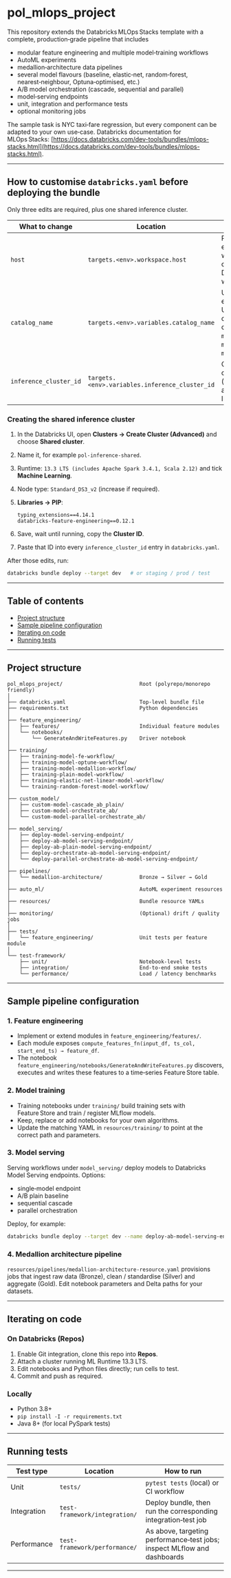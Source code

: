 # pol\_mlops\_project

This repository extends the Databricks MLOps Stacks template with a complete,
production‑grade pipeline that includes

* modular feature engineering and multiple model‑training workflows
* AutoML experiments
* medallion‑architecture data pipelines
* several model flavours (baseline, elastic‑net, random‑forest, nearest‑neighbour,
  Optuna‑optimised, etc.)
* A/B model orchestration (cascade, sequential and parallel)
* model‑serving endpoints
* unit, integration and performance tests
* optional monitoring jobs

The sample task is NYC taxi‑fare regression, but every component can be adapted
to your own use‑case.  Databricks documentation for MLOps Stacks:
[https://docs.databricks.com/dev-tools/bundles/mlops-stacks.html](https://docs.databricks.com/dev-tools/bundles/mlops-stacks.html).

---

## How to customise `databricks.yaml` before deploying the bundle

Only three edits are required, plus one shared inference cluster.

| What to change         | Location                                       | Notes                                                                                |
| ---------------------- | ---------------------------------------------- | ------------------------------------------------------------------------------------ |
| `host`                 | `targets.<env>.workspace.host`                 | Replace the example URL with the URL of **your** Databricks workspace.               |
| `catalog_name`         | `targets.<env>.variables.catalog_name`         | Use an existing Unity Catalog or create one, e.g. `my_dev`, `my_staging`, `my_prod`. |
| `inference_cluster_id` | `targets.<env>.variables.inference_cluster_id` | Create the cluster first (see below) and paste its ID here.                          |

### Creating the shared inference cluster

1. In the Databricks UI, open **Clusters → Create Cluster (Advanced)** and choose
   **Shared cluster**.

2. Name it, for example `pol-inference-shared`.

3. Runtime: `13.3 LTS (includes Apache Spark 3.4.1, Scala 2.12)` and tick
   **Machine Learning**.

4. Node type: `Standard_DS3_v2` (increase if required).

5. **Libraries → PIP**:

   ```
   typing_extensions==4.14.1
   databricks-feature-engineering==0.12.1
   ```

6. Save, wait until running, copy the **Cluster ID**.

7. Paste that ID into every `inference_cluster_id` entry in `databricks.yaml`.

After those edits, run:

```bash
databricks bundle deploy --target dev   # or staging / prod / test
```

---

## Table of contents

* [Project structure](#project-structure)
* [Sample pipeline configuration](#sample-pipeline-configuration)
* [Iterating on code](#iterating-on-code)
* [Running tests](#running-tests)

---

## Project structure

```
pol_mlops_project/                         Root (polyrepo/monorepo friendly)
│
├── databricks.yaml                        Top‑level bundle file
├── requirements.txt                       Python dependencies
│
├── feature_engineering/
│   ├── features/                          Individual feature modules
│   └── notebooks/
│       └── GenerateAndWriteFeatures.py    Driver notebook
│
├── training/
│   ├── training-model-fe-workflow/
│   ├── training-model-optune-workflow/
│   ├── training-model-medallion-workflow/
│   ├── training-plain-model-workflow/
│   ├── training-elastic-net-linear-model-workflow/
│   └── training-random-forest-model-workflow/
│
├── custom_model/
│   ├── custom-model-cascade_ab_plain/
│   ├── custom-model-orchestrate_ab/
│   └── custom-model-parallel-orchestrate_ab/
│
├── model_serving/
│   ├── deploy-model-serving-endpoint/
│   ├── deploy-ab-model-serving-endpoint/
│   ├── deploy-ab-plain-model-serving-endpoint/
│   ├── deploy-orchestrate-ab-model-serving-endpoint/
│   └── deploy-parallel-orchestrate-ab-model-serving-endpoint/
│
├── pipelines/
│   └── medallion-architecture/            Bronze → Silver → Gold
│
├── auto_ml/                               AutoML experiment resources
│
├── resources/                             Bundle resource YAMLs
│
├── monitoring/                            (Optional) drift / quality jobs
│
├── tests/
│   └── feature_engineering/               Unit tests per feature module
│
└── test-framework/
    ├── unit/                              Notebook‑level tests
    ├── integration/                       End‑to‑end smoke tests
    └── performance/                       Load / latency benchmarks
```

---

## Sample pipeline configuration

### 1. Feature engineering

* Implement or extend modules in `feature_engineering/features/`.
* Each module exposes
  `compute_features_fn(input_df, ts_col, start_end_ts) → feature_df`.
* The notebook `feature_engineering/notebooks/GenerateAndWriteFeatures.py`
  discovers, executes and writes these features to a time‑series Feature Store
  table.

### 2. Model training

* Training notebooks under `training/` build training sets with Feature Store and
  train / register MLflow models.
* Keep, replace or add notebooks for your own algorithms.
* Update the matching YAML in `resources/training/` to point at the correct path
  and parameters.

### 3. Model serving

Serving workflows under `model_serving/` deploy models to Databricks Model
Serving endpoints.  Options:

* single‑model endpoint
* A/B plain baseline
* sequential cascade
* parallel orchestration

Deploy, for example:

```bash
databricks bundle deploy --target dev --name deploy-ab-model-serving-endpoint
```

### 4. Medallion architecture pipeline

`resources/pipelines/medallion-architecture-resource.yaml` provisions jobs that
ingest raw data (Bronze), clean / standardise (Silver) and aggregate (Gold).
Edit notebook parameters and Delta paths for your datasets.

---

## Iterating on code

### On Databricks (Repos)

1. Enable Git integration, clone this repo into **Repos**.
2. Attach a cluster running ML Runtime 13.3 LTS.
3. Edit notebooks and Python files directly; run cells to test.
4. Commit and push as required.

### Locally

* Python 3.8+
* `pip install -I -r requirements.txt`
* Java 8+ (for local PySpark tests)

---

## Running tests

| Test type   | Location                      | How to run                                                               |
| ----------- | ----------------------------- | ------------------------------------------------------------------------ |
| Unit        | `tests/`                      | `pytest tests` (local) or CI workflow                                    |
| Integration | `test-framework/integration/` | Deploy bundle, then run the corresponding integration‑test job           |
| Performance | `test-framework/performance/` | As above, targeting performance‑test jobs; inspect MLflow and dashboards |

---

